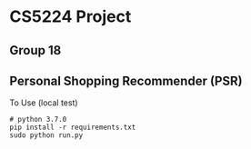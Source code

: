 # CS5224 Project
## Group 18
## Personal Shopping Recommender (PSR)


To Use (local test)
```
# python 3.7.0
pip install -r requirements.txt
sudo python run.py
```
